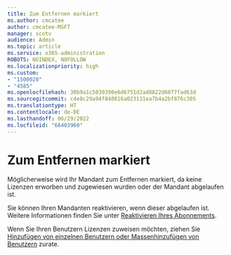 ```yaml
---
title: Zum Entfernen markiert
ms.author: cmcatee
author: cmcatee-MSFT
manager: scotv
audience: Admin
ms.topic: article
ms.service: o365-administration
ROBOTS: NOINDEX, NOFOLLOW
ms.localizationpriority: high
ms.custom:
- "1500020"
- "4585"
ms.openlocfilehash: 30b9a1c5030390e6d6751d2ad8822d6077fad63d
ms.sourcegitcommit: c4e8c29a94f840816a023131ea7b4a2bf876c305
ms.translationtype: HT
ms.contentlocale: de-DE
ms.lasthandoff: 06/29/2022
ms.locfileid: "66403960"
---
```

# <a name="marked-for-removal"></a>Zum Entfernen markiert

Möglicherweise wird Ihr Mandant zum Entfernen markiert, da keine Lizenzen erworben und zugewiesen wurden oder der Mandant abgelaufen ist. 

Sie können Ihren Mandanten reaktivieren, wenn dieser abgelaufen ist. Weitere Informationen finden Sie unter [Reaktivieren Ihres Abonnements](https://docs.microsoft.com/microsoft-365/commerce/subscriptions/reactivate-your-subscription).

Wenn Sie Ihren Benutzern Lizenzen zuweisen möchten, ziehen Sie [Hinzufügen von einzelnen Benutzern oder Massenhinzufügen von Benutzern](https://support.office.com/article/Assign-or-remove-licenses-for-Office-365-for-business-997596b5-4173-4627-b915-36abac6786dc) zurate.
